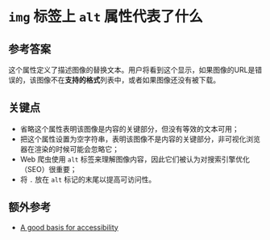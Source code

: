 # `img` 标签上 `alt` 属性代表了什么

## 参考答案

这个属性定义了描述图像的替换文本。用户将看到这个显示，如果图像的URL是错误的，该图像不在**支持的格式**列表中，或者如果图像还没有被下载。

## 关键点

- 省略这个属性表明该图像是内容的关键部分，但没有等效的文本可用；
- 把这个属性设置为空字符串，表明该图像不是内容的关键部分，非可视化浏览器在渲染的时候可能会忽略它；
- Web 爬虫使用 `alt` 标签来理解图像内容，因此它们被认为对搜索引擎优化（SEO）很重要；
- 将 `.` 放在 `alt` 标记的末尾以提高可访问性。

## 额外参考

- [A good basis for accessibility](https://developer.mozilla.org/en-US/docs/Learn/Accessibility/HTML)

<!-- tags: (html) -->